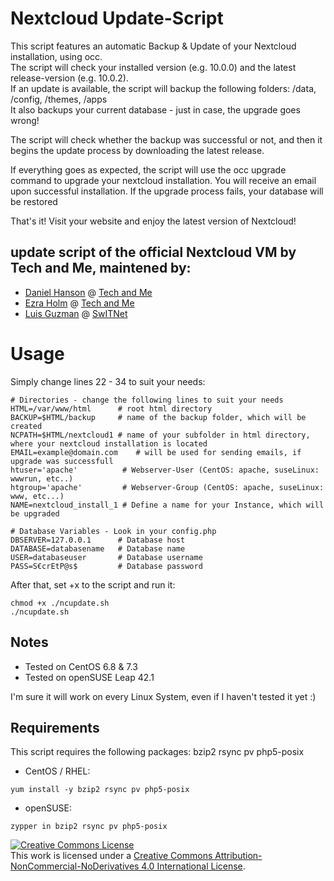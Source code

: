 # Nextcloud Update-Script

This script features an automatic Backup & Update of your Nextcloud installation, using occ.<br />
The script will check your installed version (e.g. 10.0.0) and the latest release-version (e.g. 10.0.2).<br />
If an update is available, the script will backup the following folders: /data, /config, /themes, /apps<br />
It also backups your current database - just in case, the upgrade goes wrong!

The script will check whether the backup was successful or not, and then it begins the update process by downloading the latest release.

If everything goes as expected, the script will use the occ upgrade command to upgrade your nextcloud installation.  You will receive an email upon successful installation. If the upgrade process fails, your database will be restored

That's it! Visit your website and enjoy the latest version of Nextcloud!


## update script of the official Nextcloud VM by Tech and Me, maintened by:
* [Daniel Hanson](https://github.com/enoch85) @ [Tech and Me](https://www.techandme.se)
* [Ezra Holm](https://github.com/ezraholm50) @ [Tech and Me](https://www.techandme.se)
* [Luis Guzman](https://github.com/Ark74) @ [SwITNet](https://switnet.net)


# Usage
Simply change lines 22 - 34 to suit your needs:
```
# Directories - change the following lines to suit your needs
HTML=/var/www/html		# root html directory
BACKUP=$HTML/backup		# name of the backup folder, which will be created
NCPATH=$HTML/nextcloud1	# name of your subfolder in html directory, where your nextcloud installation is located
EMAIL=example@domain.com	# will be used for sending emails, if upgrade was successfull
htuser='apache'  		 # Webserver-User (CentOS: apache, suseLinux: wwwrun, etc..)
htgroup='apache' 		 # Webserver-Group (CentOS: apache, suseLinux: www, etc...)
NAME=nextcloud_install_1 # Define a name for your Instance, which will be upgraded

# Database Variables - Look in your config.php
DBSERVER=127.0.0.1		# Database host
DATABASE=databasename	# Database name
USER=databaseuser		# Database username
PASS=S€crEtP@s$			# Database password
```

After that, set +x to the script and run it:
```
chmod +x ./ncupdate.sh
./ncupdate.sh
```

## Notes
* Tested on CentOS 6.8 & 7.3
* Tested on openSUSE Leap 42.1

I'm sure it will work on every Linux System, even if I haven't tested it yet :)

## Requirements
This script requires the following packages: bzip2 rsync pv php5-posix

* CentOS / RHEL:
```
yum install -y bzip2 rsync pv php5-posix
```
* openSUSE:
```
zypper in bzip2 rsync pv php5-posix
```

<a rel="license" href="http://creativecommons.org/licenses/by-nc-nd/4.0/"><img alt="Creative Commons License" style="border-width:0" src="https://i.creativecommons.org/l/by-nc-nd/4.0/88x31.png" /></a><br />This work is licensed under a <a rel="license" href="http://creativecommons.org/licenses/by-nc-nd/4.0/">Creative Commons Attribution-NonCommercial-NoDerivatives 4.0 International License</a>.
